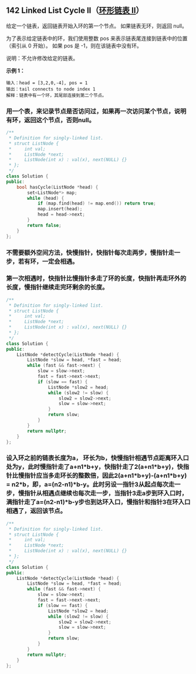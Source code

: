 ## 142 Linked List Cycle II（[环形链表 II](https://leetcode-cn.com/problems/linked-list-cycle-ii/)）

给定一个链表，返回链表开始入环的第一个节点。 如果链表无环，则返回 null。

为了表示给定链表中的环，我们使用整数 pos 来表示链表尾连接到链表中的位置（索引从 0 开始）。 如果 pos 是 -1，则在该链表中没有环。

说明：不允许修改给定的链表。

**示例 1：**

```
输入：head = [3,2,0,-4], pos = 1
输出：tail connects to node index 1
解释：链表中有一个环，其尾部连接到第二个节点。
```

### 用一个表，来记录节点是否访问过，如果再一次访问某个节点，说明有环，返回这个节点，否则null。

```C++
/**
 * Definition for singly-linked list.
 * struct ListNode {
 *     int val;
 *     ListNode *next;
 *     ListNode(int x) : val(x), next(NULL) {}
 * };
 */
class Solution {
public:
    bool hasCycle(ListNode *head) {
        set<ListNode*> map;
        while (head) {
            if (map.find(head) != map.end()) return true;
            map.insert(head);
            head = head->next;
        }
        return false;
    }
};
```

### 不需要额外空间方法，快慢指针，快指针每次走两步，慢指针走一步，若有环，一定会相遇。

### 第一次相遇时，快指针比慢指针多走了环的长度，快指针再走环外的长度，慢指针继续走完环剩余的长度。

```C++
/**
 * Definition for singly-linked list.
 * struct ListNode {
 *     int val;
 *     ListNode *next;
 *     ListNode(int x) : val(x), next(NULL) {}
 * };
 */
class Solution {
public:
    ListNode *detectCycle(ListNode *head) {
        ListNode *slow = head, *fast = head;
        while (fast && fast->next) {
            slow = slow->next;
            fast = fast->next->next;
            if (slow == fast) {
                ListNode *slow2 = head;
                while (slow2 != slow) {
                    slow2 = slow2->next;
                    slow = slow->next;
                }
                return slow;
            }
        }
        return nullptr;
    }
};
```

### 设入环之前的链表长度为a， 环长为b，快慢指针相遇节点距离环入口处为y，此时慢指针走了a+n1\*b+y，快指针走了2(a+n1\*b+y)，快指针比慢指针应当多走环长的整数倍，因此2(a+n1\*b+y)-(a+n1\*b+y) = n2\*b，即，a=(n2-n1)\*b-y。此时另设一指针3从起点每次走一步，慢指针从相遇点继续也每次走一步，当指针3走a步到环入口时，满指针走了a=(n2-n1)\*b-y步也到达环入口，慢指针和指针3在环入口相遇了，返回该节点。

```C++
/**
 * Definition for singly-linked list.
 * struct ListNode {
 *     int val;
 *     ListNode *next;
 *     ListNode(int x) : val(x), next(NULL) {}
 * };
 */
class Solution {
public:
    ListNode *detectCycle(ListNode *head) {
        ListNode *slow = head, *fast = head;
        while (fast && fast->next) {
            slow = slow->next;
            fast = fast->next->next;
            if (slow == fast) {
                ListNode *slow2 = head;
                while (slow2 != slow) {
                    slow2 = slow2->next;
                    slow = slow->next;
                }
                return slow;
            }
        }
        return nullptr;
    }
};
```

